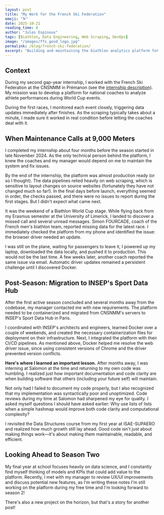 ```yaml
---
layout: post
title: "My Work for the French Ski Federation"
emoji: "⛷️"
date: 2025-10-21
reading_time: 8
author: "Jules Espinoux"
tags: [Biathlon, Data Engineering, Web Scraping, DevOps]
image: "/images/ffs_good_logo.jpg"
permalink: /blog/french-ski-federation/
excerpt: "Building and maintaining the biathlon analytics platform for French coaches. From real-time race data to bug fixes on the go."
---
```


## Context

During my second gap-year internship, I worked with the French Ski Federation at the CNSNMM in Prémanon (see the [internship description](/internships/cnsnmm-internship-2024/)). My mission was to develop a platform for national coaches to analyze athlete performances during World Cup events.

During the first races, I monitored each event closely, triggering data updates immediately after finishes. As the scraping typically takes about a minute, I made sure it worked in real condition before letting the coaches deal with it.

## When Maintenance Calls at 9,000 Meters

I completed my internship about four months before the season started in late November 2024. As the only technical person behind the platform, I knew the coaches and my manager would depend on me to maintain the system and fix issues.

By the end of the internship, the platform was almost production ready (or so I thought). The data pipelines relied heavily on web scraping, which is sensitive to layout changes on source websites (fortunately they have not changed much so far!). In the final days before launch, everything seemed in order, the checks passed, and there were no issues to report during the first stages. But I didn't expect what came next.

It was the weekend of a Biathlon World Cup stage. While flying back from my Erasmus semester at the University of Limerick, I landed to discover a missed call and several unread messages. Simon FOURCADE, coach of the French men's biathlon team, reported missing data for the latest race. I immediately checked the platform from my phone and identified the issue: the browser driver needed an update.

I was still on the plane, waiting for passengers to leave it, I powered up my laptop, downloaded the data locally, and pushed it to production. This would not be the last time. A few weeks later, another coach reported the same issue via email. Automatic driver updates remained a persistent challenge until I discovered Docker.

## Post-Season: Migration to INSEP's Sport Data Hub

After the first active season concluded and several months away from the codebase, my manager contacted me with new requirements. The platform needed to be containerized and migrated from CNSNMM's servers to INSEP's Sport Data Hub in Paris.

I coordinated with INSEP's architects and engineers, learned Docker over a couple of weekends, and created the necessary containerization files for deployment on their infrastructure. Next, I integrated the platform with their CI/CD pipelines. As mentioned above, Docker helped me resolve the web driver issue, since using consistent versions of Chrome and the driver prevented version conflicts.

**Here's where I learned an important lesson.** After months away, I was interning at Salomon at the time and returning to my own code was humbling. I realized just how important documentation and code clarity are when building software that others (including your future self) will maintain.

Not only had I failed to document my code properly, but I also recognized that my implementation was syntactically poor and unoptimized. Code reviews during my time at Salomon had sharpened my eye for quality. I asked myself questions I should have asked earlier: Why use lists of lists when a simple hashmap would improve both code clarity and computational complexity?

I revisited the Data Structures course from my first year at ISAE-SUPAERO and realized how much growth still lay ahead. Good code isn't just about making things work—it's about making them maintainable, readable, and efficient.

## Looking Ahead to Season Two

My final year at school focuses heavily on data science, and I constantly find myself thinking of models and KPIs that could add value to the platform. Recently, I met with my manager to review UX/UI improvements and discuss potential new features, as I'm writing these notes I'm still working on the platform during my free time and I'm looking forward to season 2!

There's also a new project on the horizon, but that's a story for another post!



